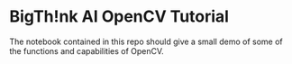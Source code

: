 # BigTh!nk AI OpenCV Tutorial

The notebook contained in this repo should give a small demo of some of the functions and capabilities of OpenCV.